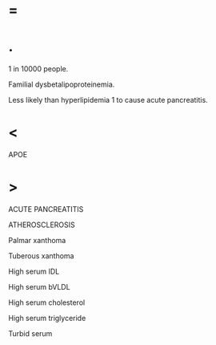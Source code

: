 # =

# .

1 in 10000 people.

Familial dysbetalipoproteinemia.

Less likely than hyperlipidemia 1 to cause acute pancreatitis.

# <

APOE

# >

ACUTE PANCREATITIS

ATHEROSCLEROSIS

Palmar xanthoma

Tuberous xanthoma

High serum IDL

High serum bVLDL

High serum cholesterol

High serum triglyceride

Turbid serum
